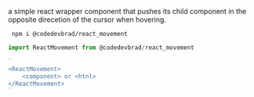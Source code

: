 

a simple react wrapper component that pushes its child component in the opposite
direcetion of the cursor when hovering.


` npm i @codedevbrad/react_movement`

```javascript
import ReactMovement from @codedevbrad/react_movement

`
<ReactMovement>
    <component> or <htnl>
</ReactMovement>
`
